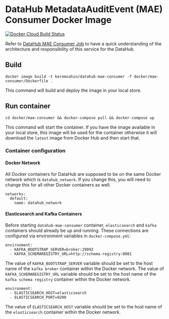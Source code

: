 # DataHub MetadataAuditEvent (MAE) Consumer Docker Image
[![Docker Cloud Build Status](https://img.shields.io/docker/cloud/build/keremsahin/datahub-mae-consumer)](https://cloud.docker.com/repository/docker/keremsahin/datahub-mae-consumer/)

Refer to [DataHub MAE Consumer Job](../../metadata-jobs/mae-consumer-job) to have a quick understanding of the architecture and 
responsibility of this service for the DataHub.

## Build
```
docker image build -t keremsahin/datahub-mae-consumer -f docker/mae-consumer/Dockerfile .
```
This command will build and deploy the image in your local store.

## Run container
```
cd docker/mae-consumer && docker-compose pull && docker-compose up
```
This command will start the container. If you have the image available in your local store, this image will be used
for the container otherwise it will download the `latest` image from Docker Hub and then start that.

### Container configuration

#### Docker Network
All Docker containers for DataHub are supposed to be on the same Docker network which is `datahub_network`. 
If you change this, you will need to change this for all other Docker containers as well.
```
networks:
  default:
    name: datahub_network
```

#### Elasticsearch and Kafka Containers
Before starting `datahub-mae-consumer` container, `elasticsearch` and `kafka` containers should already be up and running. 
These connections are configured via environment variables in `docker-compose.yml`:
```
environment:
  - KAFKA_BOOTSTRAP_SERVER=broker:29092
  - KAFKA_SCHEMAREGISTRY_URL=http://schema-registry:8081
```
The value of `KAFKA_BOOTSTRAP_SERVER` variable should be set to the host name of the `kafka broker` container within the Docker network.
The value of `KAFKA_SCHEMAREGISTRY_URL` variable should be set to the host name of the `kafka schema registry` container within the Docker network.

```
environment:
  - ELASTICSEARCH_HOST=elasticsearch
  - ELASTICSEARCH_PORT=9200
```
The value of `ELASTICSEARCH_HOST` variable should be set to the host name of the `elasticsearch` container within the Docker network.